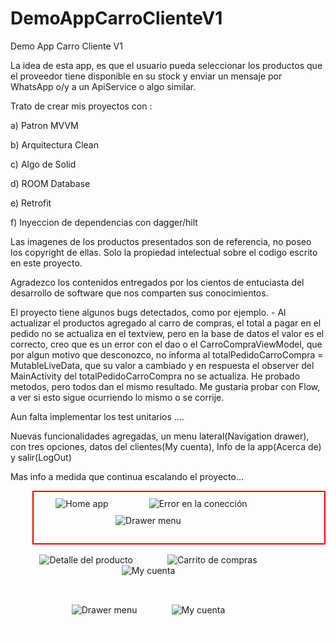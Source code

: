 # DemoAppCarroClienteV1
Demo App Carro Cliente V1

La idea de esta app, es que el usuario pueda seleccionar los productos que el proveedor tiene disponible en su stock y enviar un mensaje por WhatsApp
o/y a un ApiService o algo similar.

Trato de crear mis proyectos con :

a) Patron MVVM

b) Arquitectura Clean

c) Algo de Solid

d) ROOM Database

e) Retrofit

f) Inyeccion de dependencias con dagger/hilt

Las imagenes de los productos presentados son de referencia, no poseo los copyright de ellas. Solo la propiedad intelectual sobre el codigo escrito en este proyecto.

Agradezco los contenidos entregados por los cientos de entuciasta del desarrollo de software que nos comparten sus conocimientos.

El proyecto tiene algunos bugs detectados, como por ejemplo.
           - Al actualizar el productos agregado al carro de compras, el total a pagar en el pedido no se actualiza en el textview, pero en la base de datos el valor
           es el correcto, creo que es un error con el dao o el CarroCompraViewModel, que por algun motivo que desconozco, no informa al
           totalPedidoCarroCompra = MutableLiveData, que su valor a cambiado y en respuesta el observer del MainActivity del totalPedidoCarroCompra no se actualiza.
           He probado metodos, pero todos dan el mismo resultado.
           Me gustaria probar con Flow, a ver si esto sigue ocurriendo lo mismo o se corrije.
           
Aun falta implementar los test unitarios
....

Nuevas funcionalidades agregadas, un menu lateral(Navigation drawer), con tres opciones, datos del clientes(My cuenta), Info de la app(Acerca de) y salir(LogOut)

Mas info a medida que continua escalando el proyecto...

<p align="center"style="margin-left: 2.5em;padding: 0 7em 2em 0;border-width: 2px; border-color: red; border-style:solid;" >
  <img src="https://user-images.githubusercontent.com/12845540/204099740-1dd1bdde-f323-42cd-b0bd-93491ccfb383.PNG" title="Home app" style="padding: 10px;"  >
  &nbsp;&nbsp;&nbsp;&nbsp;&nbsp;&nbsp;&nbsp;&nbsp;&nbsp;&nbsp;&nbsp;&nbsp;
  <img src="https://user-images.githubusercontent.com/12845540/204099739-2373ad9f-4f5d-421a-bfe5-06a12b1d33be.PNG" title="Error en la conección"  >
  <img src="https://user-images.githubusercontent.com/12845540/209406107-b90981cb-8585-4182-95d6-efb108fa26b2.PNG" title="Drawer menu" >
</p>

<p align="center" style="margin-left: 2.5em;padding: 0 7em 2em 0;border-width: 2px; border-color: white; border-style:solid;" >
  <img src="https://user-images.githubusercontent.com/12845540/204099744-aa96527b-7b81-4e49-9797-d481c2aa8aeb.PNG" title="Detalle del producto" >
  &nbsp;&nbsp;&nbsp;&nbsp;&nbsp;&nbsp;&nbsp;&nbsp;&nbsp;&nbsp;&nbsp;&nbsp;
  <img src="https://user-images.githubusercontent.com/12845540/204099737-07402059-6836-4f69-a88f-70e404b3fd7c.PNG" title="Carrito de compras" >
  <img src="https://user-images.githubusercontent.com/12845540/209406273-e322de6a-cfd1-46cc-b06f-6fcfed2aa515.PNG" title="My cuenta" >
</p>


<p align="center" style="margin-left: 2.5em;padding: 0 7em 2em 0;border-width: 2px; border-color: white; border-style:solid;" >
  <img src="https://user-images.githubusercontent.com/12845540/209406107-b90981cb-8585-4182-95d6-efb108fa26b2.PNG" title="Drawer menu" >
  &nbsp;&nbsp;&nbsp;&nbsp;&nbsp;&nbsp;&nbsp;&nbsp;&nbsp;&nbsp;&nbsp;&nbsp;
  <img src="https://user-images.githubusercontent.com/12845540/209406273-e322de6a-cfd1-46cc-b06f-6fcfed2aa515.PNG" title="My cuenta" >
</p>
